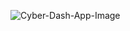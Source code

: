 ![Cyber-Dash-App-Image](https://github.com/user-attachments/assets/8135f25f-0b61-43a0-aa72-305a69b0f5d7)
